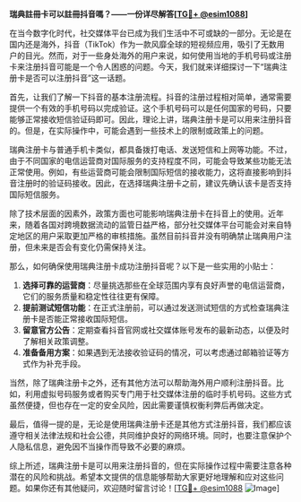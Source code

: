 **瑞典註冊卡可以註冊抖音嗎？——一份详尽解答[[TG💪+ @esim1088](https://t.me/s/esim1088)]**

在当今数字化时代，社交媒体平台已成为我们生活中不可或缺的一部分。无论是在国内还是海外，抖音（TikTok）作为一款风靡全球的短视频应用，吸引了无数用户的目光。然而，对于一些身处海外的用户来说，如何使用当地的手机号码或注册卡来注册抖音可能是一个令人困惑的问题。今天，我们就来详细探讨一下“瑞典注册卡是否可以注册抖音”这一话题。

首先，让我们了解一下抖音的基本注册流程。抖音的注册过程相对简单，通常需要提供一个有效的手机号码以完成验证。这个手机号码可以是任何国家的号码，只要能够正常接收短信验证码即可。因此，理论上讲，瑞典注册卡是可以用来注册抖音的。但是，在实际操作中，可能会遇到一些技术上的限制或政策上的问题。

瑞典注册卡与普通手机卡类似，都具备拨打电话、发送短信和上网等功能。不过，由于不同国家的电信运营商对国际服务的支持程度不同，可能会导致某些功能无法正常使用。例如，有些运营商可能会限制国际短信的接收能力，这将直接影响到抖音注册时的验证码接收。因此，在选择瑞典注册卡之前，建议先确认该卡是否支持国际短信服务。

除了技术层面的因素外，政策方面也可能影响瑞典注册卡在抖音上的使用。近年来，随着各国对跨境数据流动的监管日益严格，部分社交媒体平台可能会对来自特定地区的用户采取更加严格的审核措施。虽然目前抖音并没有明确禁止瑞典用户注册，但未来是否会有变化仍需保持关注。

那么，如何确保使用瑞典注册卡成功注册抖音呢？以下是一些实用的小贴士：

1. **选择可靠的运营商**：尽量挑选那些在全球范围内享有良好声誉的电信运营商，它们的服务质量和稳定性往往更有保障。
2. **提前测试短信功能**：在正式注册前，可以通过发送测试短信的方式检查瑞典注册卡是否能正常接收国际短信。
3. **留意官方公告**：定期查看抖音官网或社交媒体账号发布的最新动态，以便及时了解相关政策调整。
4. **准备备用方案**：如果遇到无法接收验证码的情况，可以考虑通过邮箱验证等方式作为补充手段。

当然，除了瑞典注册卡之外，还有其他方法可以帮助海外用户顺利注册抖音。比如，利用虚拟号码服务或者购买专门用于社交媒体注册的临时手机号码。这些方式虽然便捷，但也存在一定的安全风险，因此需要谨慎权衡利弊后再做决定。

最后，值得一提的是，无论是使用瑞典注册卡还是其他方式注册抖音，我们都应该遵守相关法律法规和社会公德，共同维护良好的网络环境。同时，也要注意保护个人隐私信息，避免因不当操作而导致不必要的麻烦。

综上所述，瑞典注册卡是可以用来注册抖音的，但在实际操作过程中需要注意各种潜在的风险和挑战。希望本文提供的信息能够帮助大家更好地理解和应对这些问题。如果你还有其他疑问，欢迎随时留言讨论！[[TG💪+ @esim1088](https://t.me/s/esim1088) ![Image](https://i.postimg.cc/4NQfJmqS/Snipaste-2025-05-13-00-14-12.png)]